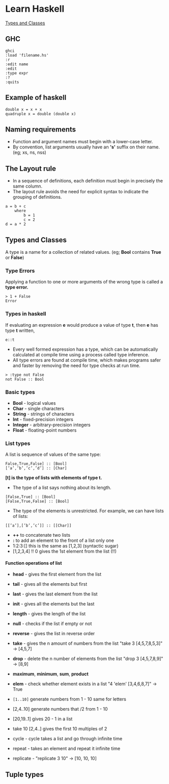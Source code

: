 # Learn Haskell

[Types and Classes](#types-and-classes)

## GHC 
```
ghci
:load 'filename.hs'
:r
:edit name
:edit
:type expr
:?
:quits
```

## Example of haskell 
```
double x = x + x
quadruple x = double (double x)
```

## Naming requirements
- Function and argument names must begin with a lower-case letter.
- By convention, list arguments usually have an **'s'** suffix on their name. (eg; xs, ns, nss)

## The Layout rule
- In a sequence of definitions, each definition must begin in precisely the same column.
- The layout rule avoids the need for explicit syntax to indicate the grouping of definitions.
``` 
a = b + c
    where
        b = 1
        c = 2
d = a * 2 
```

## Types and Classes
A type is a name for a collection of related values. (eg; **Bool** contains **True** or 
**False**)  

### Type Errors
Applying  a function to one or more arguments of the wrong type is called a **type error.**

```
> 1 + False
Error
```

### Types in haskell
If evaluating an expression **e** would produce a value of type **t**, then **e** has type **t** written,
```
e::t
```
- Every well formed expression has a type, which can be automatically calculated at compile time using a process called type inference.
- All type errors are found at compile time, which makes programs safer and faster by removing the need for type checks at run time.
```
> :type not False
not False :: Bool
```

### Basic types
- **Bool** - logical values
- **Char** - single characters
- **String** - strings of characters
- **Int** - fixed-precision integers
- **Integer** - arbitrary-precision integers
- **Float** - floating-point numbers

### List types
A list is sequence of values of the same type:
```
False,True,False] :: [Bool]
[’a’,’b’,’c’,’d’] :: [Char]
```
**[t] is the type of lists with elements of type t.**

- The type of a list says nothing about its length.
```
[False,True] :: [Bool]
[False,True,False] :: [Bool]
```
- The type of the elements is unrestricted.  For example, we can have lists of lists:
```
[[’a’],[’b’,’c’]] :: [[Char]]
```
- **++** to concatenate two lists
- **:** to add an element to the front of a list only one 
- 1:2:3:[] this is the same as [1,2,3] (syntactic sugar)
- [1,2,3,4] !! 0 gives the 1st element from the list (!!)

#### Function operations of list
- **head** - gives the first element from the list
- **tail** - gives all the elements but first
- **last** - gives the last element from the list
- **init** - gives all the elements but the last
- **length** - gives the length of the list
- **null** - checks if the list if empty or not
- **reverse** - gives the list in reverse order
- **take** - gives the n amount of numbers from the list "take 3 [4,5,7,8,5,3]" -> [4,5,7]
- **drop** - delete the n number of elements from the list "drop 3 [4,5,7,8,9]" -> [8,9] 
- **maximum**, **minimum**, **sum**, **product**
- **elem** - check whether element exists in a list "4 'elem' [3,4,6,8,7]" -> True


- `[1..10]` generate numbers from 1 - 10 same for letters
- [2,4..10] generate numbers that /2 from 1 - 10 
- [20,19..1] gives 20 - 1 in a list
- take 10 [2,4..] gives the first 10 multiples of 2

- cycle - cycle takes a list and go through infinite time
- repeat - takes an element and repeat it infinite time
- replicate - "replicate 3 10" -> [10, 10, 10]

## Tuple types

